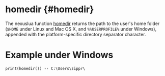 homedir                         {#homedir}
========

The nexuslua function [homedir](homedir.md) returns the path to the user's home folder (`$HOME` under Linux and Mac OS X, and `%%USERPROFILE%` under Windows), appended with the platform-specific directory separator character.

# Example under Windows

    print(homedir()) -- C:\Users\zippr\
